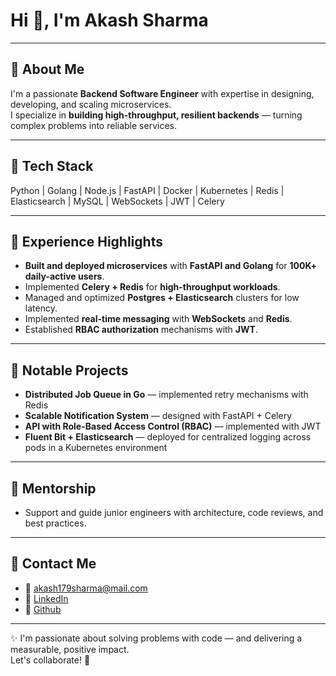 # Hi 👋, I'm Akash Sharma
---

## 🔹 About Me

I'm a passionate **Backend Software Engineer** with expertise in designing, developing, and scaling microservices.  
I specialize in **building high-throughput, resilient backends** — turning complex problems into reliable services.

---

## 🔹 Tech Stack

Python | Golang | Node.js | FastAPI | Docker | Kubernetes | Redis | Elasticsearch | MySQL | WebSockets | JWT | Celery

---

## 🔹 Experience Highlights

- **Built and deployed microservices** with **FastAPI and Golang** for **100K+ daily-active users**.
- Implemented **Celery + Redis** for **high-throughput workloads**.
- Managed and optimized **Postgres + Elasticsearch** clusters for low latency.
- Implemented **real-time messaging** with **WebSockets** and **Redis**.
- Established **RBAC authorization** mechanisms with **JWT**.

---

## 🔹 Notable Projects

- **Distributed Job Queue in Go** — implemented retry mechanisms with Redis
- **Scalable Notification System** — designed with FastAPI + Celery
- **API with Role-Based Access Control (RBAC)** — implemented with JWT
- **Fluent Bit + Elasticsearch** — deployed for centralized logging across pods in a Kubernetes environment

---

## 🔹 Mentorship

- Support and guide junior engineers with architecture, code reviews, and best practices.

---

## 🔹 Contact Me

- 📧 [akash179sharma@mail.com](mailto:akash179sharma@mail.com)
- 🔹 [LinkedIn](https://www.linkedin.com/in/akash-sharma-226618193)
- 🔹 [Github](https://github.com/ashu1709)

---

✨ I'm passionate about solving problems with code — and delivering a measurable, positive impact.  
Let's collaborate! 🌟
